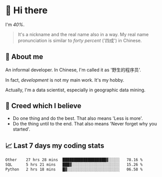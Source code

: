 # 👋 Hi there

I'm *40%*.

> It's a nickname and the real name also in a way.
> My real name pronunciation is similar to *forty percent* ('四成') in Chinese.

## :speech_balloon: About me

An informal developer. In Chinese, I'm called it as '野生的程序员'.

In fact, _development_ is not my main work. It's my hobby.

Actually, I'm a data scientist, especially in geographic data mining.

## :see_no_evil: Creed which I believe

- Do one thing and do the best. That also means 'Less is more'.
- Do the thing until to the end. That also means 'Never forget why you started'.

## :chart_with_upwards_trend: Last 7 days my coding stats

<!--START_SECTION:waka-->

```txt
Other    27 hrs 28 mins  ███████████████████▓░░░░░   78.16 %
SQL      5 hrs 21 mins   ███▓░░░░░░░░░░░░░░░░░░░░░   15.26 %
Python   2 hrs 18 mins   █▓░░░░░░░░░░░░░░░░░░░░░░░   06.58 %
```

<!--END_SECTION:waka-->
